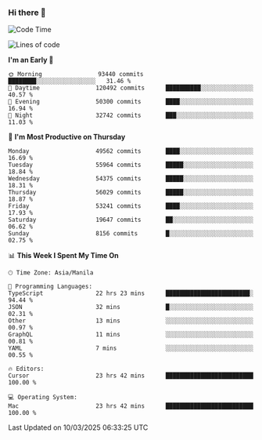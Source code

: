 ### Hi there 👋

<!--START_SECTION:waka-->
![Code Time](http://img.shields.io/badge/Code%20Time-5%2C924%20hrs%2011%20mins-blue)

![Lines of code](https://img.shields.io/badge/From%20Hello%20World%20I%27ve%20Written-116.7%20million%20lines%20of%20code-blue)

**I'm an Early 🐤** 

```text
🌞 Morning                93440 commits       ████████░░░░░░░░░░░░░░░░░   31.46 % 
🌆 Daytime                120492 commits      ██████████░░░░░░░░░░░░░░░   40.57 % 
🌃 Evening                50300 commits       ████░░░░░░░░░░░░░░░░░░░░░   16.94 % 
🌙 Night                  32742 commits       ███░░░░░░░░░░░░░░░░░░░░░░   11.03 % 
```
📅 **I'm Most Productive on Thursday** 

```text
Monday                   49562 commits       ████░░░░░░░░░░░░░░░░░░░░░   16.69 % 
Tuesday                  55964 commits       █████░░░░░░░░░░░░░░░░░░░░   18.84 % 
Wednesday                54375 commits       █████░░░░░░░░░░░░░░░░░░░░   18.31 % 
Thursday                 56029 commits       █████░░░░░░░░░░░░░░░░░░░░   18.87 % 
Friday                   53241 commits       ████░░░░░░░░░░░░░░░░░░░░░   17.93 % 
Saturday                 19647 commits       ██░░░░░░░░░░░░░░░░░░░░░░░   06.62 % 
Sunday                   8156 commits        █░░░░░░░░░░░░░░░░░░░░░░░░   02.75 % 
```


📊 **This Week I Spent My Time On** 

```text
🕑︎ Time Zone: Asia/Manila

💬 Programming Languages: 
TypeScript               22 hrs 23 mins      ████████████████████████░   94.44 % 
JSON                     32 mins             █░░░░░░░░░░░░░░░░░░░░░░░░   02.31 % 
Other                    13 mins             ░░░░░░░░░░░░░░░░░░░░░░░░░   00.97 % 
GraphQL                  11 mins             ░░░░░░░░░░░░░░░░░░░░░░░░░   00.81 % 
YAML                     7 mins              ░░░░░░░░░░░░░░░░░░░░░░░░░   00.55 % 

🔥 Editors: 
Cursor                   23 hrs 42 mins      █████████████████████████   100.00 % 

💻 Operating System: 
Mac                      23 hrs 42 mins      █████████████████████████   100.00 % 
```


 Last Updated on 10/03/2025 06:33:25 UTC
<!--END_SECTION:waka-->


<!--
**rad182/rad182** is a ✨ _special_ ✨ repository because its `README.md` (this file) appears on your GitHub profile.

Here are some ideas to get you started:

- 🔭 I’m currently working on ...
- 🌱 I’m currently learning ...
- 👯 I’m looking to collaborate on ...
- 🤔 I’m looking for help with ...
- 💬 Ask me about ...
- 📫 How to reach me: ...
- 😄 Pronouns: ...
- ⚡ Fun fact: ...
-->
